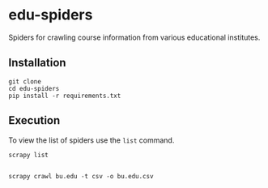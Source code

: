 edu-spiders
=============

Spiders for crawling course information from various educational institutes.



## Installation

    git clone
    cd edu-spiders
    pip install -r requirements.txt

## Execution

To view the list of spiders use the `list` command.

    scrapy list


    scrapy crawl bu.edu -t csv -o bu.edu.csv
